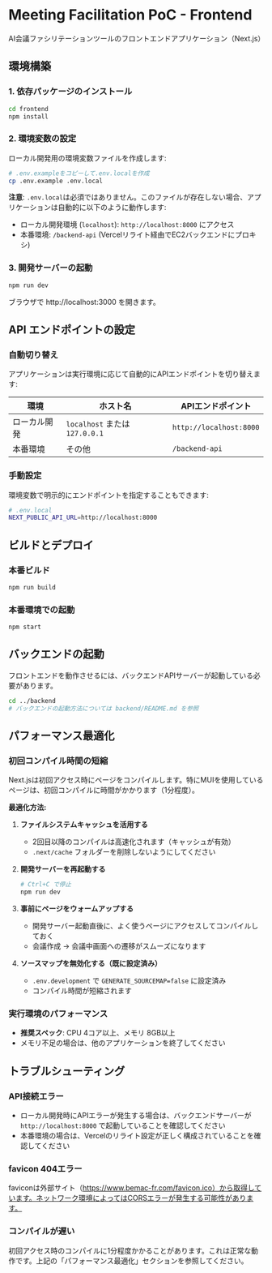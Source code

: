 # Meeting Facilitation PoC - Frontend

AI会議ファシリテーションツールのフロントエンドアプリケーション（Next.js）

## 環境構築

### 1. 依存パッケージのインストール

```bash
cd frontend
npm install
```

### 2. 環境変数の設定

ローカル開発用の環境変数ファイルを作成します:

```bash
# .env.exampleをコピーして.env.localを作成
cp .env.example .env.local
```

**注意**: `.env.local`は必須ではありません。このファイルが存在しない場合、アプリケーションは自動的に以下のように動作します:
- ローカル開発環境 (`localhost`): `http://localhost:8000` にアクセス
- 本番環境: `/backend-api` (Vercelリライト経由でEC2バックエンドにプロキシ)

### 3. 開発サーバーの起動

```bash
npm run dev
```

ブラウザで http://localhost:3000 を開きます。

## API エンドポイントの設定

### 自動切り替え

アプリケーションは実行環境に応じて自動的にAPIエンドポイントを切り替えます:

| 環境 | ホスト名 | APIエンドポイント |
|------|----------|-------------------|
| ローカル開発 | `localhost` または `127.0.0.1` | `http://localhost:8000` |
| 本番環境 | その他 | `/backend-api` |

### 手動設定

環境変数で明示的にエンドポイントを指定することもできます:

```bash
# .env.local
NEXT_PUBLIC_API_URL=http://localhost:8000
```

## ビルドとデプロイ

### 本番ビルド

```bash
npm run build
```

### 本番環境での起動

```bash
npm start
```

## バックエンドの起動

フロントエンドを動作させるには、バックエンドAPIサーバーが起動している必要があります。

```bash
cd ../backend
# バックエンドの起動方法については backend/README.md を参照
```

## パフォーマンス最適化

### 初回コンパイル時間の短縮

Next.jsは初回アクセス時にページをコンパイルします。特にMUIを使用しているページは、初回コンパイルに時間がかかります（1分程度）。

**最適化方法:**

1. **ファイルシステムキャッシュを活用する**
   - 2回目以降のコンパイルは高速化されます（キャッシュが有効）
   - `.next/cache` フォルダーを削除しないようにしてください

2. **開発サーバーを再起動する**
   ```bash
   # Ctrl+C で停止
   npm run dev
   ```

3. **事前にページをウォームアップする**
   - 開発サーバー起動直後に、よく使うページにアクセスしてコンパイルしておく
   - 会議作成 → 会議中画面への遷移がスムーズになります

4. **ソースマップを無効化する（既に設定済み）**
   - `.env.development` で `GENERATE_SOURCEMAP=false` に設定済み
   - コンパイル時間が短縮されます

### 実行環境のパフォーマンス

- **推奨スペック**: CPU 4コア以上、メモリ 8GB以上
- メモリ不足の場合は、他のアプリケーションを終了してください

## トラブルシューティング

### API接続エラー

- ローカル開発時にAPIエラーが発生する場合は、バックエンドサーバーが `http://localhost:8000` で起動していることを確認してください
- 本番環境の場合は、Vercelのリライト設定が正しく構成されていることを確認してください

### favicon 404エラー

faviconは外部サイト（https://www.bemac-fr.com/favicon.ico）から取得しています。ネットワーク環境によってはCORSエラーが発生する可能性があります。

### コンパイルが遅い

初回アクセス時のコンパイルに1分程度かかることがあります。これは正常な動作です。上記の「パフォーマンス最適化」セクションを参照してください。